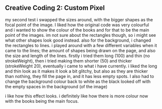 ## Creative Coding 2: Custom Pixel

my second test
i swapped the sizes around, with the bigger shapes as the focal point of the image. I liked how the original code was very colourful and i wanted to show the colour of the books and for that to be the main point of the images. im not sure about the rectangles though, so i might see what other shapes look good instead.
also for the background, i changed the rectangles to lines. i played around with a few different variables when it came to the lines; the amount of shapes being drawn on the page, and also the size and length of the lines. firstly i tried them long (100) and thin (no strokeWeight), then i tried making them shorter (50) and thicker (strokeWeight 20), eventually i came to what i have currently. i liked the long and thin look as it makes it look a bit glitchy, but also as they are thicker than nothing, they fill the page in, and it has less empty spots.
I also had to change the background colour back to white as the black looked off with the empty spaces in the background (of the image)

i like how this effect looks. i definitely like how there is more colour now with the books being the main focus. 
